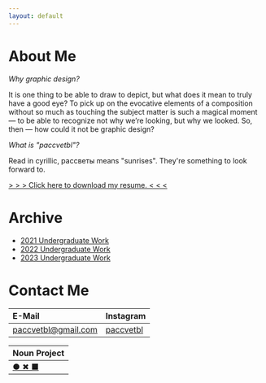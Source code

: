 ```yaml
---
layout: default
---
```


# About Me

*Why graphic design?*

It is one thing to be able to draw to depict, but what does it mean to truly have a good eye? To pick up on the evocative elements of a composition without so much as touching the subject matter is such a magical moment — to be able to recognize not why we’re looking, but why we looked. So, then — how could it not be graphic design?

*What is "paccvetbl"?* 

Read in cyrillic, рассветы means "sunrises". They're something to look forward to.

[> > > Click here to download my resume. < < <](https://drive.google.com/uc?export=download&id=144HQDMpjsvQxfHBvKlN8Fs-ID0YF9Ejl)


# Archive

* [2021 Undergraduate Work](./main_undergraduate21.html)
* [2022 Undergraduate Work](./main_undergraduate22.html)
* [2023 Undergraduate Work](./main_undergraduate23.html)

# Contact Me

|E-Mail                  |Instagram                                        |
|:-----------------------|:------------------------------------------------|
|paccvetbl@gmail.com|[paccvetbl](https://www.instagram.com/paccvetbl/)|

|Noun Project                                        |
|:---------------------------------------------------|
|[● ✖ ■](https://thenounproject.com/paccvetbl/)|
